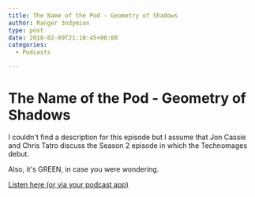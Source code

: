```yaml
---
title: The Name of the Pod - Geometry of Shadows
author: Ranger 3ndymion
type: post
date: 2018-02-09T21:10:45+00:00
categories:
  - Podcasts

---
```

# The Name of the Pod - Geometry of Shadows

I couldn't find a description for this episode but I assume that Jon Cassie and Chris Tatro discuss the Season 2 episode in which the Technomages debut.

Also, it's GREEN, in case you were wondering.

[Listen here (or via your podcast app)](https://www.ilinxilinx.com/nameofthepod/2018/2/8/the-geometry-of-shadows "The Name of the Pod - Geometry of Shadows")
